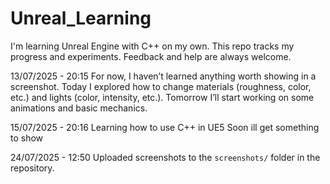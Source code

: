 # Unreal_Learning
I'm learning Unreal Engine with C++ on my own. This repo tracks my progress and experiments. Feedback and help are always welcome.

13/07/2025 - 20:15
For now, I haven’t learned anything worth showing in a screenshot.
Today I explored how to change materials (roughness, color, etc.) and lights (color, intensity, etc.).
Tomorrow I’ll start working on some animations and basic mechanics.

15/07/2025 - 20:16
Learning how to use C++ in UE5
Soon ill get something to show

24/07/2025 - 12:50
Uploaded screenshots to the `screenshots/` folder in the repository.

